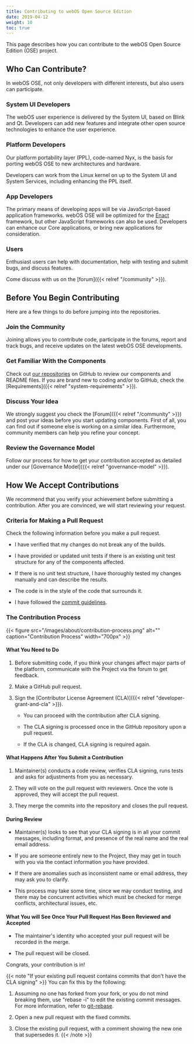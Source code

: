```yaml
---
title: Contributing to webOS Open Source Edition
date: 2019-04-12
weight: 10
toc: true
---
```


This page describes how you can contribute to the webOS Open Source Edition (OSE) project.

## Who Can Contribute?

In webOS OSE, not only developers with different interests, but also users can participate.

### System UI Developers

The webOS user experience is delivered by the System UI, based on Blink and Qt. Developers can add new features and integrate other open source technologies to enhance the user experience.

### Platform Developers

Our platform portability layer (PPL), code-named Nyx, is the basis for porting webOS OSE to new architectures and hardware.

Developers can work from the Linux kernel on up to the System UI and System Services, including enhancing the PPL itself.

### App Developers

The primary means of developing apps will be via JavaScript-based application frameworks. webOS OSE will be optimized for the [Enact](http://enactjs.com) framework, but other JavaScript frameworks can also be used. Developers can enhance our Core applications, or bring new applications for consideration.

### Users

Enthusiast users can help with documentation, help with testing and submit bugs, and discuss features.

Come discuss with us on the [forum]({{< relref "/community" >}}).

## Before You Begin Contributing

Here are a few things to do before jumping into the repositories.

### Join the Community

Joining allows you to contribute code, participate in the forums, report and track bugs, and receive updates on the latest webOS OSE developments.

### Get Familiar With the Components

Check out [our repositories](https://github.com/webosose) on GitHub to review our components and README files. If you are brand new to coding and/or to GitHub, check the [Requirements]({{< relref "system-requirements" >}}).

### Discuss Your Idea

We strongly suggest you check the [Forum]({{< relref "/community" >}}) and post your ideas before you start updating components. First of all, you can find out if someone else is working on a similar idea. Furthermore, community members can help you refine your concept.

### Review the Governance Model

Follow our process for how to get your contribution accepted as detailed under our [Governance Model]({{< relref "governance-model" >}}).

## How We Accept Contributions

We recommend that you verify your achievement before submitting a contribution. After you are convinced, we will start reviewing your request.

### Criteria for Making a Pull Request

Check the following information before you make a pull request.

  - I have verified that my changes do not break any of the builds.

  - I have provided or updated unit tests if there is an existing unit test structure for any of the components affected.

  - If there is no unit test structure, I have thoroughly tested my changes manually and can describe the results.

  - The code is in the style of the code that surrounds it.

  - I have followed the [commit guidelines](https://git-scm.com/book/en/v2/Distributed-Git-Contributing-to-a-Project#Commit-Guidelines).

### The Contribution Process

{{< figure src="/images/about/contribution-process.png" alt="" caption="Contribution Process" width="700px" >}}

#### What You Need to Do

1.  Before submitting code, if you think your changes affect major parts of the platform, communicate with the Project via the forum to get feedback.

2.  Make a GitHub pull request.

3.  Sign the [Contributor License Agreement (CLA)]({{< relref "developer-grant-and-cla" >}}).

      - You can proceed with the contribution after CLA signing.

      - The CLA signing is processed once in the GitHub repository upon a pull request.

      - If the CLA is changed, CLA signing is required again.

#### What Happens After You Submit a Contribution

1.  Maintainer(s) conducts a code review, verifies CLA signing, runs tests and asks for adjustments from you as necessary.

2.  They will vote on the pull request with reviewers. Once the vote is approved, they will accept the pull request.

3.  They merge the commits into the repository and closes the pull request.

#### During Review

  - Maintainer(s) looks to see that your CLA signing is in all your commit messages, including format, and presence of the real name and the real email address.

  - If you are someone entirely new to the Project, they may get in touch with you via the contact information you have provided.

  - If there are anomalies such as inconsistent name or email address, they may ask you to clarify.

  - This process may take some time, since we may conduct testing, and there may be concurrent activities which must be checked for merge conflicts, architectural issues, etc.

#### What You will See Once Your Pull Request Has Been Reviewed and Accepted

  - The maintainer's identity who accepted your pull request will be recorded in the merge.

  - The pull request will be closed.

Congrats, your contribution is in!

{{< note "If your existing pull request contains commits that don't have the CLA signing" >}}
You can fix this by the following:

1.  Assuming no one has forked from your fork, or you do not mind breaking them, use "rebase -i" to edit the existing commit messages. For more information, refer to [git-rebase](https://git-scm.com/docs/git-rebase).

2.  Open a new pull request with the fixed commits.

3.  Close the existing pull request, with a comment showing the new one that supersedes it.
{{< /note >}}
